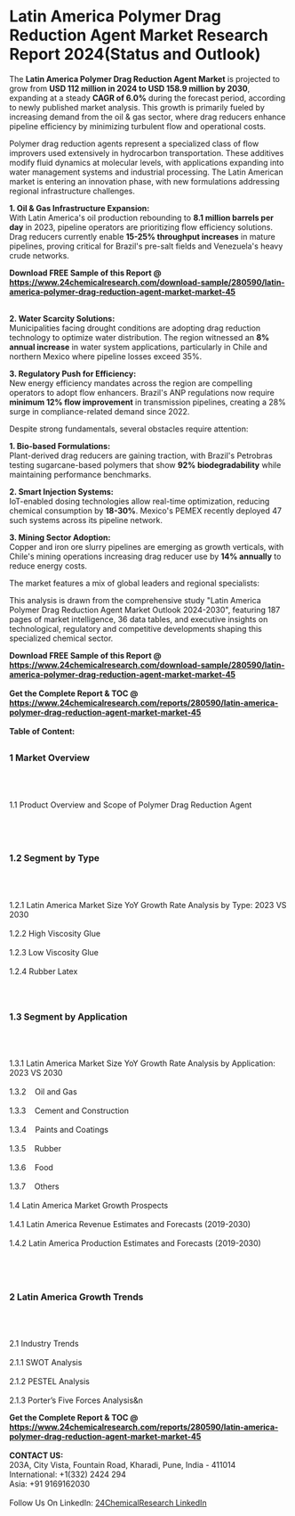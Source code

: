 <h1>Latin America Polymer Drag Reduction Agent Market Research Report 2024(Status and Outlook)</h1><p>The <strong>Latin America Polymer Drag Reduction Agent Market</strong> is projected to grow from <strong>USD 112 million in 2024 to USD 158.9 million by 2030</strong>, expanding at a steady <strong>CAGR of 6.0%</strong> during the forecast period, according to newly published market analysis. This growth is primarily fueled by increasing demand from the oil &amp; gas sector, where drag reducers enhance pipeline efficiency by minimizing turbulent flow and operational costs.</p><p>Polymer drag reduction agents represent a specialized class of flow improvers used extensively in hydrocarbon transportation. These additives modify fluid dynamics at molecular levels, with applications expanding into water management systems and industrial processing. The Latin American market is entering an innovation phase, with new formulations addressing regional infrastructure challenges.</p><p><strong>1. Oil &amp; Gas Infrastructure Expansion:</strong><br>
With Latin America's oil production rebounding to <strong>8.1 million barrels per day</strong> in 2023, pipeline operators are prioritizing flow efficiency solutions. Drag reducers currently enable <strong>15-25% throughput increases</strong> in mature pipelines, proving critical for Brazil's pre-salt fields and Venezuela's heavy crude networks.</p><div><b>Download FREE Sample of this Report @ 
            <a href="https://www.24chemicalresearch.com/download-sample/280590/latin-america-polymer-drag-reduction-agent-market-market-45">
            https://www.24chemicalresearch.com/download-sample/280590/latin-america-polymer-drag-reduction-agent-market-market-45</a></b></div><br><p><strong>2. Water Scarcity Solutions:</strong><br>
Municipalities facing drought conditions are adopting drag reduction technology to optimize water distribution. The region witnessed an <strong>8% annual increase</strong> in water system applications, particularly in Chile and northern Mexico where pipeline losses exceed 35%.</p><p><strong>3. Regulatory Push for Efficiency:</strong><br>
New energy efficiency mandates across the region are compelling operators to adopt flow enhancers. Brazil's ANP regulations now require <strong>minimum 12% flow improvement</strong> in transmission pipelines, creating a 28% surge in compliance-related demand since 2022.</p><p>Despite strong fundamentals, several obstacles require attention:</p><p><strong>1. Bio-based Formulations:</strong><br>
Plant-derived drag reducers are gaining traction, with Brazil's Petrobras testing sugarcane-based polymers that show <strong>92% biodegradability</strong> while maintaining performance benchmarks.</p><p><strong>2. Smart Injection Systems:</strong><br>
IoT-enabled dosing technologies allow real-time optimization, reducing chemical consumption by <strong>18-30%</strong>. Mexico's PEMEX recently deployed 47 such systems across its pipeline network.</p><p><strong>3. Mining Sector Adoption:</strong><br>
Copper and iron ore slurry pipelines are emerging as growth verticals, with Chile's mining operations increasing drag reducer use by <strong>14% annually</strong> to reduce energy costs.</p><p>The market features a mix of global leaders and regional specialists:
</p><p>This analysis is drawn from the comprehensive study "Latin America Polymer Drag Reduction Agent Market Outlook 2024-2030", featuring 187 pages of market intelligence, 36 data tables, and executive insights on technological, regulatory and competitive developments shaping this specialized chemical sector.</p><div><b>Download FREE Sample of this Report @ 
            <a href="https://www.24chemicalresearch.com/download-sample/280590/latin-america-polymer-drag-reduction-agent-market-market-45">
            https://www.24chemicalresearch.com/download-sample/280590/latin-america-polymer-drag-reduction-agent-market-market-45</a></b></div><br><div><b>Get the Complete Report & TOC @ 
            <a href="https://www.24chemicalresearch.com/reports/280590/latin-america-polymer-drag-reduction-agent-market-market-45">
            https://www.24chemicalresearch.com/reports/280590/latin-america-polymer-drag-reduction-agent-market-market-45</a></b></div><br>
            <b>Table of Content:</b><p><h2><span style="font-size:16px"><strong>1 Market Overview&nbsp;&nbsp; &nbsp;</strong></span></h2><br />
<br />
<p>1.1 Product Overview and Scope of Polymer Drag Reduction Agent&nbsp;</p><br />
<br />
<h2><strong><span style="font-size:16px">1.2 Segment by Type&nbsp;&nbsp; &nbsp;</span></strong></h2><br />
<br />
<p>1.2.1 Latin America Market Size YoY Growth Rate Analysis by Type: 2023 VS 2030&nbsp;&nbsp; &nbsp;<br /><br />
1.2.2 High Viscosity Glue&nbsp;&nbsp; &nbsp;<br /><br />
1.2.3 Low Viscosity Glue<br /><br />
1.2.4 Rubber Latex<br /><br />
<br />
<h2><span style="font-size:16px"><strong>1.3 Segment by Application&nbsp;&nbsp;</strong></span></h2><br />
<br />
<p>1.3.1 Latin America Market Size YoY Growth Rate Analysis by Application: 2023 VS 2030&nbsp;&nbsp; &nbsp;<br /><br />
1.3.2&nbsp;&nbsp; &nbsp;Oil and Gas<br /><br />
1.3.3&nbsp;&nbsp; &nbsp;Cement and Construction<br /><br />
1.3.4&nbsp;&nbsp; &nbsp;Paints and Coatings<br /><br />
1.3.5&nbsp;&nbsp; &nbsp;Rubber<br /><br />
1.3.6&nbsp;&nbsp; &nbsp;Food<br /><br />
1.3.7&nbsp;&nbsp; &nbsp;Others<br /><br />
1.4 Latin America Market Growth Prospects&nbsp;&nbsp; &nbsp;<br /><br />
1.4.1 Latin America Revenue Estimates and Forecasts (2019-2030)&nbsp;&nbsp; &nbsp;<br /><br />
1.4.2 Latin America Production Estimates and Forecasts (2019-2030)&nbsp;&nbsp;</p><br />
<br />
<h2><span style="font-size:16px"><strong>2 Latin America Growth Trends&nbsp;&nbsp; &nbsp;</strong></span></h2><br />
<br />
<p>2.1 Industry Trends&nbsp;&nbsp; &nbsp;<br /><br />
2.1.1 SWOT Analysis&nbsp;&nbsp; &nbsp;<br /><br />
2.1.2 PESTEL Analysis&nbsp;&nbsp; &nbsp;<br /><br />
2.1.3 Porter&rsquo;s Five Forces Analysis&n</p><div><b>Get the Complete Report & TOC @ 
            <a href="https://www.24chemicalresearch.com/reports/280590/latin-america-polymer-drag-reduction-agent-market-market-45">
            https://www.24chemicalresearch.com/reports/280590/latin-america-polymer-drag-reduction-agent-market-market-45</a></b></div><br><b>CONTACT US:</b><br>
            203A, City Vista, Fountain Road, Kharadi, Pune, India - 411014<br>
            International: +1(332) 2424 294<br>
            Asia: +91 9169162030 <br><br>
            Follow Us On LinkedIn: <a href="https://www.linkedin.com/company/24chemicalresearch/">24ChemicalResearch LinkedIn</a>
